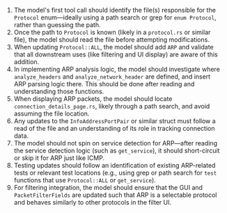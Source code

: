 1. The model's first tool call should identify the file(s) responsible for the `Protocol` enum—ideally using a path search or grep for `enum Protocol`, rather than guessing the path.
2. Once the path to `Protocol` is known (likely in a `protocol.rs` or similar file), the model should read the file before attempting modifications.
3. When updating `Protocol::ALL`, the model should add `ARP` and validate that all downstream uses (like filtering and UI display) are aware of this addition.
4. In implementing ARP analysis logic, the model should investigate where `analyze_headers` and `analyze_network_header` are defined, and insert ARP parsing logic there. This should be done after reading and understanding those functions.
5. When displaying ARP packets, the model should locate `connection_details_page.rs`, likely through a path search, and avoid assuming the file location.
6. Any updates to the `InfoAddressPortPair` or similar struct must follow a read of the file and an understanding of its role in tracking connection data.
7. The model should not spin on service detection for ARP—after reading the service detection logic (such as `get_service`), it should short-circuit or skip it for ARP just like ICMP.
8. Testing updates should follow an identification of existing ARP-related tests or relevant test locations (e.g., using grep or path search for `test` functions that use `Protocol::ALL` or `get_service`).
9. For filtering integration, the model should ensure that the GUI and `PacketFilterFields` are updated such that ARP is a selectable protocol and behaves similarly to other protocols in the filter UI.
